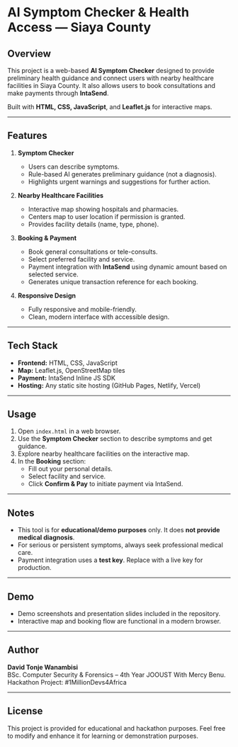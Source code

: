 # AI Symptom Checker & Health Access — Siaya County

## Overview
This project is a web-based **AI Symptom Checker** designed to provide preliminary health guidance and connect users with nearby healthcare facilities in Siaya County. It also allows users to book consultations and make payments through **IntaSend**.

Built with **HTML, CSS, JavaScript**, and **Leaflet.js** for interactive maps.

---

## Features

1. **Symptom Checker**
   - Users can describe symptoms.
   - Rule-based AI generates preliminary guidance (not a diagnosis).
   - Highlights urgent warnings and suggestions for further action.

2. **Nearby Healthcare Facilities**
   - Interactive map showing hospitals and pharmacies.
   - Centers map to user location if permission is granted.
   - Provides facility details (name, type, phone).

3. **Booking & Payment**
   - Book general consultations or tele-consults.
   - Select preferred facility and service.
   - Payment integration with **IntaSend** using dynamic amount based on selected service.
   - Generates unique transaction reference for each booking.

4. **Responsive Design**
   - Fully responsive and mobile-friendly.
   - Clean, modern interface with accessible design.

---

## Tech Stack

- **Frontend:** HTML, CSS, JavaScript
- **Map:** Leaflet.js, OpenStreetMap tiles
- **Payment:** IntaSend Inline JS SDK
- **Hosting:** Any static site hosting (GitHub Pages, Netlify, Vercel)

---

## Usage

1. Open `index.html` in a web browser.
2. Use the **Symptom Checker** section to describe symptoms and get guidance.
3. Explore nearby healthcare facilities on the interactive map.
4. In the **Booking** section:
   - Fill out your personal details.
   - Select facility and service.
   - Click **Confirm & Pay** to initiate payment via IntaSend.

---

## Notes

- This tool is for **educational/demo purposes** only. It does **not provide medical diagnosis**.
- For serious or persistent symptoms, always seek professional medical care.
- Payment integration uses a **test key**. Replace with a live key for production.

---

## Demo

- Demo screenshots and presentation slides included in the repository.
- Interactive map and booking flow are functional in a modern browser.

---

## Author

**David Tonje Wanambisi**  
BSc. Computer Security & Forensics – 4th Year JOOUST 
With Mercy Benu.
Hackathon Project: #1MillionDevs4Africa  

---

## License

This project is provided for educational and hackathon purposes. Feel free to modify and enhance it for learning or demonstration purposes.
